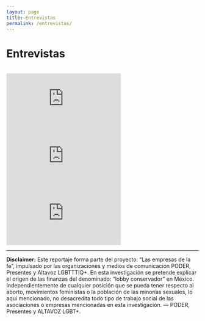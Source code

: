 ```yaml
---
layout: page
title: Entrevistas
permalink: /entrevistas/
---
```


# Entrevistas

<br>
  <div class="row">
    <div class="col-sm">
      <div class="embed-responsive embed-responsive-16by9 mb-5">
        <iframe class="embed-responsive-item" src="https://www.youtube.com/embed/n3wGt0paFYg" webkitallowfullscreen mozallowfullscreen allowfullscreen frameborder='0'></iframe>
      </div>
    </div>
    <div class="col-sm">
      <div class="embed-responsive embed-responsive-16by9 mb-5">
        <iframe class="embed-responsive-item" src="https://www.youtube.com/embed/iYa71G4fmd8" webkitallowfullscreen mozallowfullscreen allowfullscreen frameborder='0'></iframe>
      </div>
    </div>
  </div>
  <div class="row">
    <div class="col"></div>
    <div class="col-sm-6">
      <div class="embed-responsive embed-responsive-16by9">
        <iframe class="embed-responsive-item" src="https://www.youtube.com/embed/Kn1htwplHIs" webkitallowfullscreen mozallowfullscreen allowfullscreen frameborder='0'></iframe>
      </div>
    </div>
    <div class="col"></div>
  </div>

________________________________________________________________________________________________________________________________________________________________________________________________________


**Disclaimer:**
Este reportaje forma parte del proyecto: “Las empresas de la fe”, impulsado por las organizaciones y medios de comunicación PODER, Presentes y Altavoz LGBTTTIQ+. En esta investigación se pretende explicar el origen de las finanzas del denominado: “lobby conservador” en México.
Independientemente de cualquier posición que se pueda tener respecto al aborto, movimientos feministas o la población de las minorías sexuales, lo aquí mencionado, no desacredita todo tipo de trabajo social de las asociaciones o empresas mencionadas en esta investigación.  — PODER, Presentes y ALTAVOZ LGBT+.
